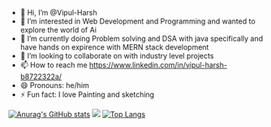 - 👋 Hi, I’m @Vipul-Harsh
- 👀 I’m interested in Web Development and Programming and wanted to explore the world of Ai
- 🌱 I’m currently doing Problem solving and DSA with java specifically and have hands on expirence with MERN stack development
- 💞️ I’m looking to collaborate on with industry level projects
- 📫 How to reach me https://www.linkedin.com/in/vipul-harsh-b8722322a/
- 😄 Pronouns: he/him
- ⚡ Fun fact: I love Painting and sketching

<!---
Vipul-Harsh/Vipul-Harsh is a ✨ special ✨ repository because its `README.md` (this file) appears on your GitHub profile.
You can click the Preview link to take a look at your changes.
--->

[![Anurag's GitHub stats](https://github-readme-stats.vercel.app/apiVipul-Harsh=anuraghazrav&show=reviews,discussions_started,discussions_answered,prs_merged,prs_merged_percentage&theme=radical&bg_color=00000000)](https://github.com/anuraghazra/github-readme-stats)
<picture>
  <source
    srcset="https://github-readme-stats.vercel.app/api?username=anuraghazra&show_icons=true&theme=dark"
    media="(prefers-color-scheme: dark)"
  />
  <source
    srcset="https://github-readme-stats.vercel.app/api?username=anuraghazra&show_icons=true"
    media="(prefers-color-scheme: light), (prefers-color-scheme: no-preference)"
  />
  <img src="https://github-readme-stats.vercel.app/api?username=anuraghazra&show_icons=true" />
</picture>
[![Top Langs](https://github-readme-stats.vercel.app/api/top-langs/Vipul-Harsh=anuraghazra&layout=donut)](https://github.com/anuraghazra/github-readme-stats)

